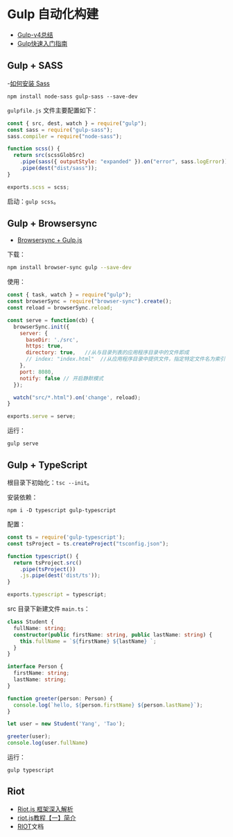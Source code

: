 # Gulp 自动化构建

- [Gulp-v4总结](https://github.com/yangtao2o/gulp-project/blob/master/docs/gulp-v4.md)
- [Gulp快速入门指南](https://www.gulpjs.com.cn/docs/getting-started/quick-start/)

## Gulp + SASS

-[如何安装 Sass](https://www.sass.hk/install/)

```shell
npm install node-sass gulp-sass --save-dev
```

`gulpfile.js` 文件主要配置如下：

```js
const { src, dest, watch } = require("gulp");
const sass = require("gulp-sass");
sass.compiler = require("node-sass");

function scss() {
  return src(scssGlobSrc)
    .pipe(sass({ outputStyle: "expanded" }).on("error", sass.logError))
    .pipe(dest("dist/sass"));
}

exports.scss = scss;
```

启动：`gulp scss`。

## Gulp + Browsersync

- [Browsersync + Gulp.js](http://www.browsersync.cn/docs/gulp/)

下载：

```bash
npm install browser-sync gulp --save-dev
```

使用：

```js
const { task, watch } = require("gulp");
const browserSync = require("browser-sync").create();
const reload = browserSync.reload;

const serve = function(cb) {
  browserSync.init({
    server: {
      baseDir: './src',
      https: true,
      directory: true,   //从与目录列表的应用程序目录中的文件即成
      // index: "index.html"  //从应用程序目录中提供文件，指定特定文件名为索引
    },
    port: 8080,
    notify: false // 开启静默模式
  });

  watch("src/*.html").on('change', reload);
}

exports.serve = serve;
```

运行：

```shell
gulp serve
```

## Gulp + TypeScript

根目录下初始化：`tsc --init`。

安装依赖：

```shell
npm i -D typescript gulp-typescript
```

配置：

```js
const ts = require('gulp-typescript');
const tsProject = ts.createProject("tsconfig.json");

function typescript() {
  return tsProject.src()
    .pipe(tsProject())
    .js.pipe(dest('dist/ts'));
}

exports.typescript = typescript;
```

src 目录下新建文件 `main.ts`：

```ts
class Student {
  fullName: string;
  constructor(public firstName: string, public lastName: string) {
    this.fullName = `${firstName} ${lastName} `;
  }
}

interface Person {
  firstName: string;
  lastName: string;
}

function greeter(person: Person) {
  console.log(`hello, ${person.firstName} ${person.lastName}`);
}

let user = new Student('Yang', 'Tao');

greeter(user);
console.log(user.fullName)
```

运行：

```shell
gulp typescript
```

## Riot
- [Riot.js 框架深入解析](http://eux.baidu.com/blog/fe/riot-js-%E6%A1%86%E6%9E%B6%E6%B7%B1%E5%85%A5%E8%A7%A3%E6%9E%90)
- [riot.js教程【一】简介](https://cloud.tencent.com/developer/article/1019472)
- [RIOT](https://riot.js.org/documentation/)文档
